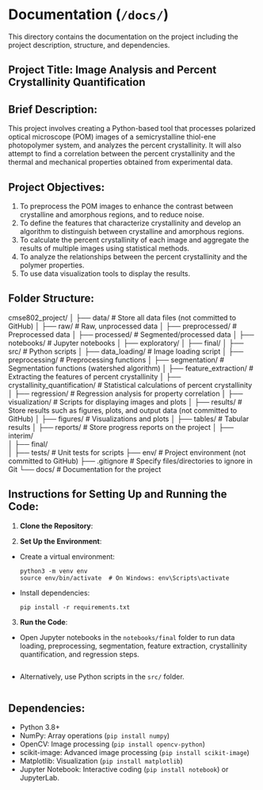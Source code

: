 # Documentation (`/docs/`)

This directory contains the documentation on the project including the project description, structure, and dependencies.


## Project Title: Image Analysis and Percent Crystallinity Quantification


## Brief Description: 	

This project involves creating a Python-based tool that processes polarized optical microscope (POM) images of a semicrystalline  thiol-ene photopolymer system, and analyzes the percent crystallinity. It will also attempt to find a correlation between the percent crystallinity and the thermal and mechanical properties obtained from experimental data.


## Project Objectives:

1. To preprocess the POM images to enhance the contrast between crystalline and amorphous regions, and to reduce noise.
2. To define the features that characterize crystallinity and develop an algorithm to distinguish between crystalline and amorphous regions.
3. To calculate the percent crystallinity of each image and aggregate the results of multiple images using statistical methods.
4. To analyze the relationships between the percent crystallinity and the polymer properties.
5. To use data visualization tools to display the results.


## Folder Structure:
cmse802_project/
│
├── data/									         # Store all data files (not committed to GitHub)
│   ├── raw/             					      # Raw, unprocessed data
│   ├── preprocessed/    					      # Preprocessed data
│   ├── processed/       					      # Segmented/processed data
│
├── notebooks/           					 # Jupyter notebooks
│   ├── exploratory/
│   ├── final/
│
├── src/             	  					 # Python scripts
│   ├── data_loading/						        # Image loading script
│   ├── preprocessing/ 					        # Preprocessing functions
│   ├── segmentation/	 					        # Segmentation functions (watershed algorithm)
│   ├── feature_extraction/				      # Extracting the features of percent crystallinity
│   ├── crystallinity_quantification/	 	# Statistical calculations of percent crystallinity
│   ├── regression/      					      # Regression analysis for property correlation
│   ├── visualization/      					  # Scripts for displaying images and plots
│
├── results/             					 # Store results such as figures, plots, and output data (not committed to GitHub)
│   ├── figures/         					      # Visualizations and plots
│   ├── tables/          					      # Tabular results
│
├── reports/             					 # Store progress reports on the project
│   ├── interim/         					      
│   ├── final/          					      
│
├── tests/               					 # Unit tests for scripts
├── env/               					   # Project environment (not committed to GitHub)
├── .gitignore           					 # Specify files/directories to ignore in Git
└── docs/            					     # Documentation for the project


## Instructions for Setting Up and Running the Code:

1. **Clone the Repository**:

2. **Set Up the Environment**:
- Create a virtual environment:
  ```
  python3 -m venv env
  source env/bin/activate  # On Windows: env\Scripts\activate
  ```
- Install dependencies:
  ```
  pip install -r requirements.txt
  ```

3. **Run the Code**:
- Open Jupyter notebooks in the `notebooks/final` folder to run data loading, preprocessing, segmentation, feature extraction, crystallinity quantification, and regression steps.
  ```
- Alternatively, use Python scripts in the `src/` folder.
  ```

## Dependencies:
- Python 3.8+
- NumPy: Array operations (`pip install numpy`)
- OpenCV: Image processing (`pip install opencv-python`)
- scikit-image: Advanced image processing (`pip install scikit-image`)
- Matplotlib: Visualization (`pip install matplotlib`)
- Jupyter Notebook: Interactive coding (`pip install notebook`) or JupyterLab.